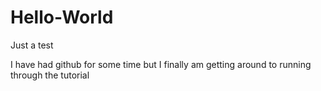 # Hello-World
Just a test

I have had github for some time but I finally am getting around to running through the tutorial
